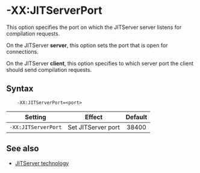<!--
* Copyright (c) 2017, 2023 IBM Corp. and others
*
* This program and the accompanying materials are made
* available under the terms of the Eclipse Public License 2.0
* which accompanies this distribution and is available at
* https://www.eclipse.org/legal/epl-2.0/ or the Apache
* License, Version 2.0 which accompanies this distribution and
* is available at https://www.apache.org/licenses/LICENSE-2.0.
*
* This Source Code may also be made available under the
* following Secondary Licenses when the conditions for such
* availability set forth in the Eclipse Public License, v. 2.0
* are satisfied: GNU General Public License, version 2 with
* the GNU Classpath Exception [1] and GNU General Public
* License, version 2 with the OpenJDK Assembly Exception [2].
*
* [1] https://www.gnu.org/software/classpath/license.html
* [2] https://openjdk.org/legal/assembly-exception.html
*
* SPDX-License-Identifier: EPL-2.0 OR Apache-2.0 OR GPL-2.0 WITH
* Classpath-exception-2.0 OR LicenseRef-GPL-2.0 WITH Assembly-exception
-->

# -XX:JITServerPort

This option specifies the port on which the JITServer server listens for compilation requests.

On the JITServer **server**, this option sets the port that is open for connections.

On the JITServer **client**, this option specifies to which server port the client should send compilation requests.

## Syntax

        -XX:JITServerPort=<port>

| Setting                 | Effect | Default                                                                            |
|-------------------------|--------|:----------------------------------------------------------------------------------:|
|`-XX:JITServerPort`           | Set JITServer port | 38400                                                                                    |

## See also

- [JITServer technology](jitserver.md)

<!-- ==== END OF TOPIC ==== xxjitserverport.md ==== -->
